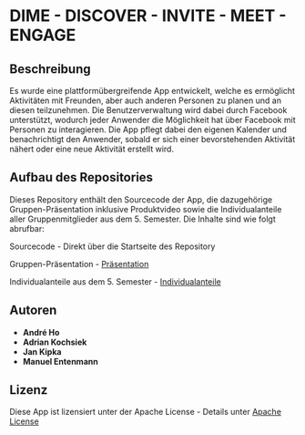 # DIME - DISCOVER - INVITE - MEET - ENGAGE

## Beschreibung

Es wurde eine plattformübergreifende App entwickelt, welche es ermöglicht Aktivitäten mit Freunden, 
aber auch anderen Personen zu planen und an diesen teilzunehmen.
Die Benutzerverwaltung wird dabei durch Facebook unterstützt, 
wodurch jeder Anwender die Möglichkeit hat über Facebook mit Personen zu interagieren. 
Die App pflegt dabei den eigenen Kalender und benachrichtigt den Anwender, 
sobald er sich einer bevorstehenden Aktivität nähert oder eine neue Aktivität erstellt wird.

## Aufbau des Repositories

Dieses Repository enthält den Sourcecode der App, die dazugehörige Gruppen-Präsentation inklusive Produktvideo
sowie die Individualanteile aller Gruppenmitglieder aus dem 5. Semester.
Die Inhalte sind wie folgt abrufbar:

Sourcecode - Direkt über die Startseite des Repository

Gruppen-Präsentation - [Präsentation](http://htmlpreview.github.io/?https://github.com/AdrianKs/DIME/blob/master/presentation/index.html)

Individualanteile aus dem 5. Semester - [Individualanteile](https://github.com/AdrianKs/DIME/tree/master/individualanteile)

## Autoren

* **André Ho**
* **Adrian Kochsiek**
* **Jan Kipka**
* **Manuel Entenmann**

## Lizenz

Diese App ist lizensiert unter der Apache License - Details unter [Apache License](http://www.apache.org/licenses/LICENSE-2.0)


